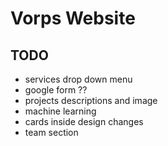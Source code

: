 # Vorps Website
## TODO
  - services drop down menu 
  - google form ??
  - projects descriptions and image
  - machine learning
  - cards inside design changes
  - team section